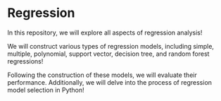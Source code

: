 # Regression
In this repository, we will explore all aspects of regression analysis!  

We will construct various types of regression models, including simple, multiple, polynomial, support vector, decision tree, and random forest regressions!  

Following the construction of these models, we will evaluate their performance. Additionally, we will delve into the process of regression model selection in Python!  
